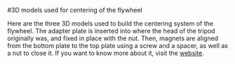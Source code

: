 #3D models used for centering of the flywheel

Here are the three 3D models used to build the centering system of the flywheel. The adapter plate is inserted into where the head of the tripod originally was, and fixed in place with the nut. Then, magnets are aligned from the bottom plate to the top plate using a screw and a spacer, as well as a nut to close it. If you want to know more about it, visit the [website](https://a-sc.github.io/Flywheel).